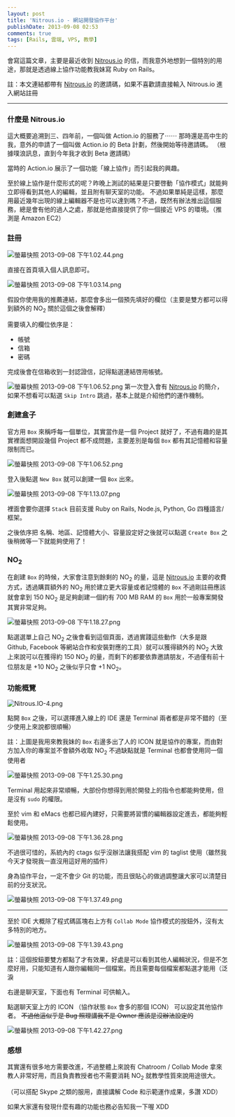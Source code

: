```yaml
---
layout: post
title: 'Nitrous.io - 網站開發協作平台'
publishDate: 2013-09-08 02:53
comments: true
tags: [Rails, 雲端, VPS, 教學]
---
```

會寫這篇文章，主要是最近收到 [Nitrous.io] 的信，而我意外地想到一個特別的用途，那就是透過線上協作功能教我妹寫 Ruby on Rails。

註：本文連結都帶有 [Nitrous.io] 的邀請碼，如果不喜歡請直接輸入 Nitrous.io 進入網站註冊

---

### 什麼是 Nitrous.io

這大概要追溯到三、四年前，一個叫做 Action.io 的服務了⋯⋯
那時還是高中生的我，意外的申請了一個叫做 Action.io 的 Beta 計劃，然後開始等待邀請碼。
（根據噗浪訊息，直到今年我才收到 Beta 邀請碼）

當時的 Action.io 展示了一個功能「線上協作」而引起我的興趣。

至於線上協作是什麼形式的呢？昨晚上測試的結果是只要啓動「協作模式」就能夠立即得看到其他人的編輯，並且附有聊天室的功能。
不過如果單純是這樣，那麼用最近幾年出現的線上編輯器不是也可以達到嗎？不過，既然有辦法推出這個服務，總是會有他的過人之處，那就是他直接提供了你一個接近 VPS 的環境。（推測是 Amazon EC2）

<!--more-->

### 註冊

![螢幕快照 2013-09-08 下午1.02.44.png](https://user-image.logdown.io/user/52/blog/52/post/110431/3esmMA92SaSW49BKyL1v_%E8%9E%A2%E5%B9%95%E5%BF%AB%E7%85%A7%202013-09-08%20%E4%B8%8B%E5%8D%881.02.44.png)

直接在首頁填入個人訊息即可。

![螢幕快照 2013-09-08 下午1.03.14.png](https://user-image.logdown.io/user/52/blog/52/post/110431/KRuqld13QJ6XTwgCSesC_%E8%9E%A2%E5%B9%95%E5%BF%AB%E7%85%A7%202013-09-08%20%E4%B8%8B%E5%8D%881.03.14.png)

假設你使用我的推薦連結，那麼會多出一個預先填好的欄位（主要是雙方都可以得到額外的 NO<sub>2</sub> 關於這個之後會解釋）

需要填入的欄位依序是：

* 帳號
* 信箱
* 密碼

完成後會在信箱收到一封認證信，記得點選連結啓用帳號。

![螢幕快照 2013-09-08 下午1.06.52.png](https://user-image.logdown.io/user/52/blog/52/post/110431/dBQVfU1pSxiJqCCe4HeN_%E8%9E%A2%E5%B9%95%E5%BF%AB%E7%85%A7%202013-09-08%20%E4%B8%8B%E5%8D%881.06.52.png)
第一次登入會有 [Nitrous.io] 的簡介，如果不想看可以點選 `Skip Intro` 跳過，基本上就是介紹他們的運作機制。

### 創建盒子

官方用 `Box` 來稱呼每一個單位，其實當作是一個 Project 就好了，不過有趣的是其實裡面想開設幾個 Project 都不成問題，主要差別是每個 `Box` 都有其記憶體和容量限制而已。

![螢幕快照 2013-09-08 下午1.06.52.png](https://user-image.logdown.io/user/52/blog/52/post/110431/oKvf5qZTvSo7NfpxqbQX_%E8%9E%A2%E5%B9%95%E5%BF%AB%E7%85%A7%202013-09-08%20%E4%B8%8B%E5%8D%881.06.52.png)

登入後點選 `New Box` 就可以創建一個 `Box` 出來。

![螢幕快照 2013-09-08 下午1.13.07.png](https://user-image.logdown.io/user/52/blog/52/post/110431/R53USivaSdqAhsF4dIh4_%E8%9E%A2%E5%B9%95%E5%BF%AB%E7%85%A7%202013-09-08%20%E4%B8%8B%E5%8D%881.13.07.png)

裡面會要你選擇 `Stack` 目前支援 Ruby on Rails, Node.js, Python, Go 四種語言/框架。

之後依序把 名稱、地區、記憶體大小、容量設定好之後就可以點選 `Create Box` 之後稍微等一下就能夠使用了！

### NO<sub>2</sub>

在創建 `Box` 的時候，大家會注意到餘剩的 NO<sub>2</sub> 的量，這是 [Nitrous.io] 主要的收費方式，透過購買額外的 NO<sub>2</sub> 用於建立更大容量或者記憶體的 `Box` 不過剛註冊應該就會拿到 150 NO<sub>2</sub> 是足夠創建一個約有 700 MB RAM 的 `Box` 用於一般專案開發其實非常足夠。

![螢幕快照 2013-09-08 下午1.18.27.png](https://user-image.logdown.io/user/52/blog/52/post/110431/wt6bx2uaQeLFcPKR1Xfr_%E8%9E%A2%E5%B9%95%E5%BF%AB%E7%85%A7%202013-09-08%20%E4%B8%8B%E5%8D%881.18.27.png)

點選選單上自己 NO<sub>2</sub> 之後會看到這個頁面，透過實踐這些動作（大多是跟 Github, Facebook 等網站合作和安裝對應的工具）就可以獲得額外的 NO<sub>2</sub>  大致上來說可以在獲得約 150 NO<sub>2</sub> 的量，而剩下的都要依靠邀請朋友，不過僅有前十位朋友是 +10 NO<sub>2</sub> 之後似乎只會 +1 NO<sub>2</sub>。

### 功能概覽

![Nitrous.IO-4.png](https://user-image.logdown.io/user/52/blog/52/post/110431/4zFAKYDUSXqpG376mdBY_Nitrous.IO-4.png)

點開 `Box` 之後，可以選擇進入線上的 IDE 還是 Terminal 兩者都是非常不錯的（至少使用上來說都很順暢）

註：上圖是我用來教我妹的 `Box` 右邊多出了人的 ICON 就是協作的專案，而由對方加入你的專案並不會額外收取 NO<sub>2</sub> 不過缺點就是 Terminal 也都會使用同一個使用者

![螢幕快照 2013-09-08 下午1.25.30.png](https://user-image.logdown.io/user/52/blog/52/post/110431/iXPmSyqpReyz6X2mYMUK_%E8%9E%A2%E5%B9%95%E5%BF%AB%E7%85%A7%202013-09-08%20%E4%B8%8B%E5%8D%881.25.30.png)

Terminal 用起來非常順暢，大部份你想得到用於開發上的指令也都能夠使用，但是沒有 `sudo` 的權限。

至於 vim 和 eMacs 也都已經內建好，只需要將習慣的編輯器設定進去，都能夠輕鬆使用。

![螢幕快照 2013-09-08 下午1.36.28.png](https://user-image.logdown.io/user/52/blog/52/post/110431/nUhG6yhQGylqn7uBhME7_%E8%9E%A2%E5%B9%95%E5%BF%AB%E7%85%A7%202013-09-08%20%E4%B8%8B%E5%8D%881.36.28.png)

不過很可惜的，系統內的 ctags 似乎沒辦法讓我搭配 vim 的 taglist 使用（雖然我今天才發現我一直沒用這好用的插件）

身為協作平台，一定不會少 Git 的功能，而且很貼心的做過調整讓大家可以清楚目前的分支狀況。

![螢幕快照 2013-09-08 下午1.37.49.png](https://user-image.logdown.io/user/52/blog/52/post/110431/NC9uVodRsS85xJBgJloS_%E8%9E%A2%E5%B9%95%E5%BF%AB%E7%85%A7%202013-09-08%20%E4%B8%8B%E5%8D%881.37.49.png)

---

至於 IDE 大概除了程式碼區塊右上方有 `Collab Mode` 協作模式的按鈕外，沒有太多特別的地方。

![螢幕快照 2013-09-08 下午1.39.43.png](https://user-image.logdown.io/user/52/blog/52/post/110431/ul7JLRFZSKSpptjYX8wO_%E8%9E%A2%E5%B9%95%E5%BF%AB%E7%85%A7%202013-09-08%20%E4%B8%8B%E5%8D%881.39.43.png)

註：這個按鈕要雙方都點了才有效果，好處是可以看到其他人編輯狀況，但是不怎麼好用，只能知道有人跟你編輯同一個檔案。而且需要每個檔案都點選才能用（泛淚

右邊是聊天室，下面也有 Terminal 可供輸入。

點選聊天室上方的 ICON （協作狀態 `Box` 會多的那個 ICON） 可以設定其他協作者。
<del>不過他這似乎是 Bug 照理講我不是 Owner 應該是沒辦法設定的</del>

![螢幕快照 2013-09-08 下午1.42.27.png](https://user-image.logdown.io/user/52/blog/52/post/110431/ihsTwfs1QrqdcSkAnBuX_%E8%9E%A2%E5%B9%95%E5%BF%AB%E7%85%A7%202013-09-08%20%E4%B8%8B%E5%8D%881.42.27.png)

### 感想

其實還有很多地方需要改進，不過整體上來說有 Chatroom / Collab Mode 拿來教人非常好用，而且負責教授者也不需要消耗 NO<sub>2</sub> 就教學性質來說用途很大。

（可以搭配 Skype 之類的服用，直接講解 Code 和示範運作成果，多讚 XDD）

如果大家還有發現什麼有趣的功能也務必告知我一下喔 XDD


[Nitrous.io]: https://www.nitrous.io/join/kVSxoqwlyLw
